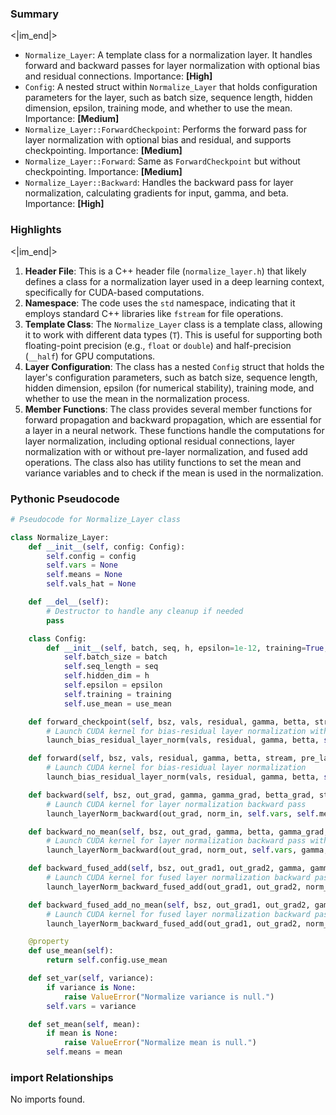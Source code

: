 

### Summary

<|im_end|>

* `Normalize_Layer`: A template class for a normalization layer. It handles forward and backward passes for layer normalization with optional bias and residual connections. Importance: **[High]**
* `Config`: A nested struct within `Normalize_Layer` that holds configuration parameters for the layer, such as batch size, sequence length, hidden dimension, epsilon, training mode, and whether to use the mean. Importance: **[Medium]**
* `Normalize_Layer::ForwardCheckpoint`: Performs the forward pass for layer normalization with optional bias and residual, and supports checkpointing. Importance: **[Medium]**
* `Normalize_Layer::Forward`: Same as `ForwardCheckpoint` but without checkpointing. Importance: **[Medium]**
* `Normalize_Layer::Backward`: Handles the backward pass for layer normalization, calculating gradients for input, gamma, and beta. Importance: **[High]**

### Highlights

<|im_end|>

1. **Header File**: This is a C++ header file (`normalize_layer.h`) that likely defines a class for a normalization layer used in a deep learning context, specifically for CUDA-based computations.
2. **Namespace**: The code uses the `std` namespace, indicating that it employs standard C++ libraries like `fstream` for file operations.
3. **Template Class**: The `Normalize_Layer` class is a template class, allowing it to work with different data types (`T`). This is useful for supporting both floating-point precision (e.g., `float` or `double`) and half-precision (`__half`) for GPU computations.
4. **Layer Configuration**: The class has a nested `Config` struct that holds the layer's configuration parameters, such as batch size, sequence length, hidden dimension, epsilon (for numerical stability), training mode, and whether to use the mean in the normalization process.
5. **Member Functions**: The class provides several member functions for forward propagation and backward propagation, which are essential for a layer in a neural network. These functions handle the computations for layer normalization, including optional residual connections, layer normalization with or without pre-layer normalization, and fused add operations. The class also has utility functions to set the mean and variance variables and to check if the mean is used in the normalization.

### Pythonic Pseudocode

```python
# Pseudocode for Normalize_Layer class

class Normalize_Layer:
    def __init__(self, config: Config):
        self.config = config
        self.vars = None
        self.means = None
        self.vals_hat = None

    def __del__(self):
        # Destructor to handle any cleanup if needed
        pass

    class Config:
        def __init__(self, batch, seq, h, epsilon=1e-12, training=True, use_mean=True):
            self.batch_size = batch
            self.seq_length = seq
            self.hidden_dim = h
            self.epsilon = epsilon
            self.training = training
            self.use_mean = use_mean

    def forward_checkpoint(self, bsz, vals, residual, gamma, betta, stream, pre_layer_norm=False):
        # Launch CUDA kernel for bias-residual layer normalization with checkpointing
        launch_bias_residual_layer_norm(vals, residual, gamma, betta, self.config.epsilon, bsz, self.config.hidden_dim, stream, pre_layer_norm, self.config.training, self.vars, self.means)

    def forward(self, bsz, vals, residual, gamma, betta, stream, pre_layer_norm=False):
        # Launch CUDA kernel for bias-residual layer normalization
        launch_bias_residual_layer_norm(vals, residual, gamma, betta, self.config.epsilon, bsz, self.config.hidden_dim, stream, pre_layer_norm, self.config.training, self.vars)

    def backward(self, bsz, out_grad, gamma, gamma_grad, betta_grad, streams, inp_grad_out, norm_in=None):
        # Launch CUDA kernel for layer normalization backward pass
        launch_layerNorm_backward(out_grad, norm_in, self.vars, self.means, gamma, gamma_grad, betta_grad, inp_grad_out, bsz, self.config.hidden_dim, streams)

    def backward_no_mean(self, bsz, out_grad, gamma, betta, gamma_grad, betta_grad, streams, inp_grad_out, norm_out):
        # Launch CUDA kernel for layer normalization backward pass without mean
        launch_layerNorm_backward(out_grad, norm_out, self.vars, gamma, gamma_grad, betta_grad, inp_grad_out, bsz, self.config.hidden_dim, streams, not self.config.use_mean, betta)

    def backward_fused_add(self, bsz, out_grad1, out_grad2, gamma, gamma_grad, betta_grad, streams, inp_grad_out, norm_in=None):
        # Launch CUDA kernel for fused layer normalization backward pass with addition
        launch_layerNorm_backward_fused_add(out_grad1, out_grad2, norm_in, self.vars, self.means, gamma, gamma_grad, betta_grad, inp_grad_out, bsz, self.config.hidden_dim, streams)

    def backward_fused_add_no_mean(self, bsz, out_grad1, out_grad2, gamma, betta, gamma_grad, betta_grad, streams, inp_grad_out, norm_out):
        # Launch CUDA kernel for fused layer normalization backward pass with addition and no mean
        launch_layerNorm_backward_fused_add(out_grad1, out_grad2, norm_out, self.vars, gamma, gamma_grad, betta_grad, inp_grad_out, bsz, self.config.hidden_dim, streams, not self.config.use_mean, betta)

    @property
    def use_mean(self):
        return self.config.use_mean

    def set_var(self, variance):
        if variance is None:
            raise ValueError("Normalize variance is null.")
        self.vars = variance

    def set_mean(self, mean):
        if mean is None:
            raise ValueError("Normalize mean is null.")
        self.means = mean
```


### import Relationships

No imports found.